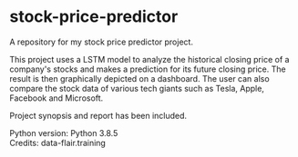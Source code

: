 # stock-price-predictor
A repository for my stock price predictor project.

This project uses a LSTM model to analyze the historical closing price of a company's stocks and makes a prediction for its future closing price. 
The result is then graphically depicted on a dashboard.
The user can also compare the stock data of various tech giants such as Tesla, Apple, Facebook and Microsoft.

Project synopsis and report has been included.


Python version: Python 3.8.5  
Credits: data-flair.training
